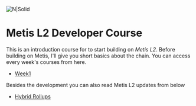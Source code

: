 ![N|Solid](https://mms.businesswire.com/media/20230202005307/en/1703523/22/MetisDAO_Logo.jpg)
# Metis L2 Developer Course

This is an introduction course for to start building on _Metis L2_. Before building on Metis, I'll give you short basics about the chain. You can access every week's courses from here. 


- [Week1](https://github.com/goksualc/Metis-Introduction/blob/master/week1.md)


Besides the development you can also read Metis L2 updates from below 

- [Hybrid Rollups](https://github.com/goksualc/Metis-Introduction/blob/master/extras/Hybrid-Rollups.md)
